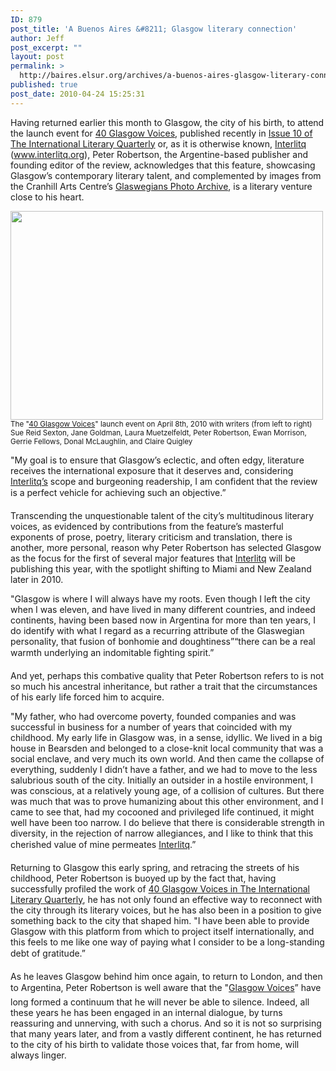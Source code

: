 ```yaml
---
ID: 879
post_title: 'A Buenos Aires &#8211; Glasgow literary connection'
author: Jeff
post_excerpt: ""
layout: post
permalink: >
  http://baires.elsur.org/archives/a-buenos-aires-glasgow-literary-connection/
published: true
post_date: 2010-04-24 15:25:31
---
```

Having returned earlier this month to Glasgow, the city of his birth, to attend the launch event for <a href="http://interlitq.org/glasgowvoices/index_glasgowvoices.php">40 Glasgow Voices</a>, published recently in <a href="http://interlitq.org/issue10/index_issue10.php">Issue 10 of The International Literary Quarterly</a> or, as it is otherwise known, <a href="http://interlitq.org">Interlitq</a> (www.interlitq.org), Peter Robertson, the Argentine-based publisher and founding editor of the review, acknowledges that this feature, showcasing Glasgow&#8217;s contemporary literary talent, and complemented by images from the Cranhill Arts Centre&#8217;s <a href="http://www.glaswegians.org">Glaswegians Photo Archive</a>, is a literary venture close to his heart.

<img src="http://baires.elsur.org/wp-content/uploads/2010/04/glasgow-voices.jpg" alt="" title="glasgow-voices" width="500" height="334" class="aligncenter size-full wp-image-881" />
<small>The "<a href="http://interlitq.org/glasgowvoices/index_glasgowvoices.php">40 Glasgow Voices</a>" launch event on April 8th, 2010 with writers (from left to right) Sue Reid Sexton, Jane Goldman, Laura Muetzelfeldt, Peter Robertson, Ewan Morrison, Gerrie Fellows, Donal McLaughlin, and Claire Quigley</small>

"My goal is to ensure that Glasgow&#8217;s eclectic, and often edgy, literature receives the international exposure that it deserves and, considering <a href="http://interlitq.org">Interlitq&#8217;s</a> scope and burgeoning readership, I am confident that the review is a perfect vehicle for achieving such an objective.&#8221;

Transcending the unquestionable talent of the city&#8217;s multitudinous literary voices, as evidenced by contributions from the feature&#8217;s masterful exponents of prose, poetry, literary criticism and translation, there is another, more personal, reason why Peter Robertson has selected Glasgow as the focus for the first of several major features that <a href="http://interlitq.org">Interlitq</a> will be publishing this year, with the spotlight shifting to Miami and New Zealand later in 2010.

"Glasgow is where I will always have my roots. Even though I left the city when I was eleven, and have lived in many different countries, and indeed continents, having been based now in Argentina for more than ten years, I do identify with what I regard as a recurring attribute of the Glaswegian personality, that fusion of bonhomie and doughtiness&#8221;&#8220;there can be a real warmth underlying an indomitable fighting spirit.&#8221;

And yet, perhaps this combative quality that Peter Robertson refers to is not so much his ancestral inheritance, but rather a trait that the circumstances of his early life forced him to acquire.

"My father, who had overcome poverty, founded companies and was successful in business for a number of years that coincided with my childhood. My early life in Glasgow was, in a sense, idyllic. We lived in a big house in Bearsden and belonged to a close-knit local community that was a social enclave, and very much its own world. And then came the collapse of everything, suddenly I didn&#8217;t have a father, and we had to move to the less salubrious south of the city. Initially an outsider in a hostile environment, I was conscious, at a relatively young age, of a collision of cultures. But there was much that was to prove humanizing about this other environment, and I came to see that, had my cocooned and privileged life continued, it might well have been too narrow. I do believe that there is considerable strength in diversity, in the rejection of narrow allegiances, and I like to think that this cherished value of mine permeates <a href="http://interlitq.org">Interlitq</a>.&#8221;

Returning to Glasgow this early spring, and retracing the streets of his childhood, Peter Robertson is buoyed up by the fact that, having successfully profiled the work of <a href="http://interlitq.org/glasgowvoices/index_glasgowvoices.php">40 Glasgow Voices in The International Literary Quarterly</a>, he has not only found an effective way to reconnect with the city through its literary voices, but he has also been in a position to give something back to the city that shaped him. "I have been able to provide Glasgow with this platform from which to project itself internationally, and this feels to me like one way of paying what I consider to be a long-standing debt of gratitude.&#8221;

As he leaves Glasgow behind him once again, to return to London, and then to Argentina, Peter Robertson is well aware that the "<a href="http://interlitq.org/glasgowvoices/index_glasgowvoices.php">Glasgow Voices</a>&#8221; have long formed a continuum that he will never be able to silence. Indeed, all these years he has been engaged in an internal dialogue, by turns reassuring and unnerving, with such a chorus. And so it is not so surprising that many years later, and from a vastly different continent, he has returned to the city of his birth to validate those voices that, far from home, will always linger.